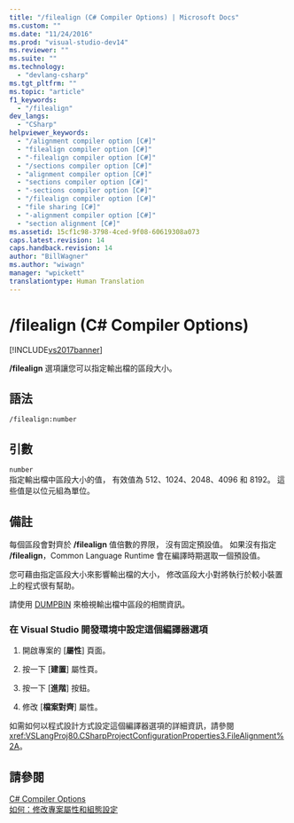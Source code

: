 ```yaml
---
title: "/filealign (C# Compiler Options) | Microsoft Docs"
ms.custom: ""
ms.date: "11/24/2016"
ms.prod: "visual-studio-dev14"
ms.reviewer: ""
ms.suite: ""
ms.technology: 
  - "devlang-csharp"
ms.tgt_pltfrm: ""
ms.topic: "article"
f1_keywords: 
  - "/filealign"
dev_langs: 
  - "CSharp"
helpviewer_keywords: 
  - "/alignment compiler option [C#]"
  - "filealign compiler option [C#]"
  - "-filealign compiler option [C#]"
  - "/sections compiler option [C#]"
  - "alignment compiler option [C#]"
  - "sections compiler option [C#]"
  - "-sections compiler option [C#]"
  - "/filealign compiler option [C#]"
  - "file sharing [C#]"
  - "-alignment compiler option [C#]"
  - "section alignment [C#]"
ms.assetid: 15cf1c98-3798-4ced-9f08-60619308a073
caps.latest.revision: 14
caps.handback.revision: 14
author: "BillWagner"
ms.author: "wiwagn"
manager: "wpickett"
translationtype: Human Translation
---
```

# /filealign (C# Compiler Options)
[!INCLUDE[vs2017banner](../../../csharp/includes/vs2017banner.md)]

**\/filealign** 選項讓您可以指定輸出檔的區段大小。  
  
## 語法  
  
```  
/filealign:number  
```  
  
## 引數  
 `number`  
 指定輸出檔中區段大小的值，  有效值為 512、1024、2048、4096 和 8192。  這些值是以位元組為單位。  
  
## 備註  
 每個區段會對齊於 **\/filealign** 值倍數的界限，  沒有固定預設值。  如果沒有指定 **\/filealign**，Common Language Runtime 會在編譯時期選取一個預設值。  
  
 您可藉由指定區段大小來影響輸出檔的大小，  修改區段大小對將執行於較小裝置上的程式很有幫助。  
  
 請使用 [DUMPBIN](/visual-cpp/build/reference/dumpbin-options) 來檢視輸出檔中區段的相關資訊。  
  
### 在 Visual Studio 開發環境中設定這個編譯器選項  
  
1.  開啟專案的 \[**屬性**\] 頁面。  
  
2.  按一下 \[**建置**\] 屬性頁。  
  
3.  按一下 \[**進階**\] 按鈕。  
  
4.  修改 \[**檔案對齊**\] 屬性。  
  
 如需如何以程式設計方式設定這個編譯器選項的詳細資訊，請參閱 <xref:VSLangProj80.CSharpProjectConfigurationProperties3.FileAlignment%2A>。  
  
## 請參閱  
 [C\# Compiler Options](../../../csharp/language-reference/compiler-options/index.md)   
 [如何：修改專案屬性和組態設定](http://msdn.microsoft.com/zh-tw/e7184bc5-2f2b-4b4f-aa9a-3ecfcbc48b67)